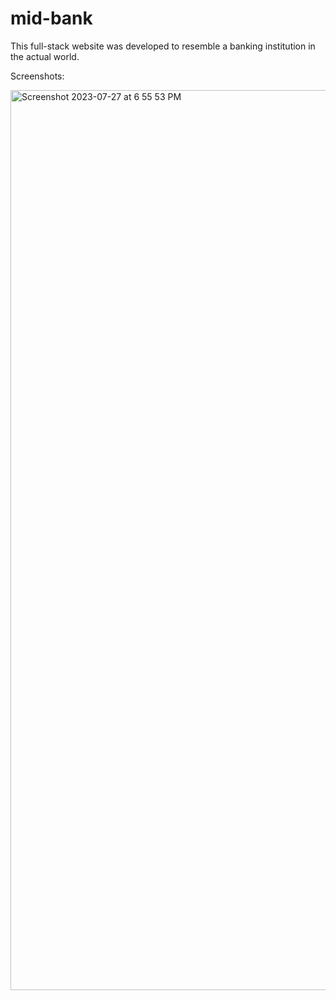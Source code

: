 # mid-bank
This full-stack website was developed to resemble a banking institution in the actual world.


Screenshots:

<img width="1440" alt="Screenshot 2023-07-27 at 6 55 53 PM" src="https://github.com/ITHIHAAS-RAMESH/mid-bank/assets/110844137/bbd26707-57a2-44d6-ba95-f3756e230781">

